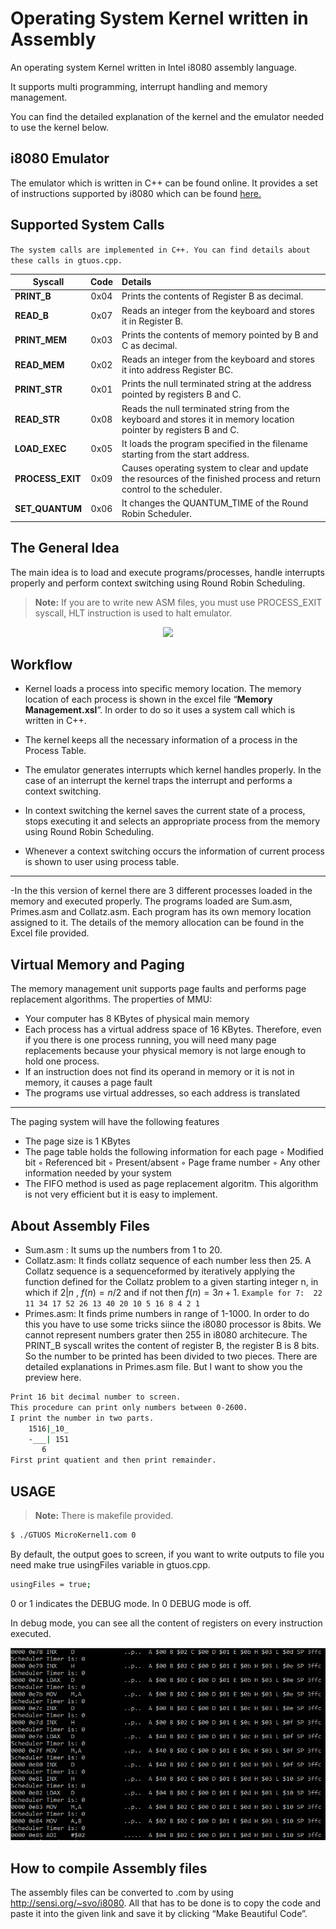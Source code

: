 
# Operating System Kernel written in Assembly

An operating system Kernel written in Intel i8080 assembly language.

It supports multi programming, interrupt handling and memory management.

You can find the detailed explanation of the kernel and the emulator needed to use the kernel below.

## i8080 Emulator

The emulator which is written in C++ can be found online. It provides a set of instructions supported by i8080 which can be found  <a href="http://www.emulator101.com/reference/8080-by-opcode.html">here.</a>




## Supported System Calls
 `The system calls are implemented in C++. You can find details about these calls in gtuos.cpp.`
 
 | Syscall        | Code| Details|
| ------------- |:-------------:| :-----------|
| **PRINT_B**      | 0x04 | Prints the contents of Register B as decimal. |
| **READ_B**      | 0x07|   Reads an integer from the keyboard and stores it in Register B. |
| **PRINT_MEM** | 0x03      |   Prints the contents of memory pointed by B and C as decimal. |
| **READ_MEM** | 0x02 | Reads an integer from the keyboard and stores it into address Register BC.|
| **PRINT_STR** | 0x01 | Prints the null terminated string at the address pointed by registers B and C.|
| **READ_STR** | 0x08 | Reads the null terminated string from the keyboard and stores it in memory location pointer by registers B and C.|
| **LOAD_EXEC** | 0x05 | It loads the program specified in the filename starting from the start address.|
| **PROCESS_EXIT** | 0x09 | Causes operating system to clear and update the resources of the finished process and return control to the scheduler.|
|  **SET_QUANTUM** | 0x06 | It changes the QUANTUM_TIME of the Round Robin Scheduler. | 

## The General Idea

The main idea is to load and execute programs/processes, handle interrupts properly and perform context switching using Round Robin Scheduling. 
 > **Note:** If you are to write new ASM files, you must use PROCESS_EXIT syscall, HLT instruction is used to halt emulator. 

<p align="center"><img src="https://consequenceofsound.net/wp-content/uploads/2017/04/screen-shot-2017-04-01-at-7-47-18-pm.jpg?quality=80" width="300px"/></p>

## Workflow

- Kernel loads a process into specific memory location. The memory location of each process is shown in the excel file “**Memory Management.xsl**”. In order to do so it uses a system call which is written in C++.

- The kernel keeps all the necessary information of a process in the Process Table.

- The emulator generates interrupts which kernel handles properly. In the case of an interrupt the kernel traps the interrupt and performs a context switching.

- In context switching the kernel saves the current state of a process, stops executing it and selects an appropriate process from the memory using Round Robin Scheduling.

- Whenever a context switching occurs the information of current process is shown to user using process table.
***

-In the this version of kernel there are 3 different processes loaded in the memory and executed properly. The programs loaded are Sum.asm, Primes.asm and Collatz.asm. Each program has its own memory location assigned to it. The details of the memory allocation can be found in the Excel file provided.

## Virtual Memory and Paging
The memory management unit supports page faults and performs page replacement algorithms. 
The properties of MMU:
 - Your computer has 8 KBytes of physical main memory 
 - Each process has a virtual address space of 16 KBytes.  Therefore, even if you there is one process running, you will need many page replacements because your physical memory is not large enough to hold one process.
 -  If an instruction does not find its operand in memory or it is not in memory, it causes a page fault 
 -  The programs  use virtual addresses, so each address is translated 
***
The paging system will have the following features
 -  The page size is 1 KBytes 
 - The page table holds the following information for each page
	 ◦ Modified bit 
	 ◦ Referenced bit
	 ◦ Present/absent
	 ◦ Page frame number 
	 ◦ Any other information needed by your system
 - The FIFO method is used as page replacement algoritm. This algorithm is not very efficient but it is easy to implement. 

## About Assembly Files

- Sum.asm : It sums up the numbers from 1 to 20. 
- Collatz.asm: It finds collatz sequence of each number less then 25. 
	A Collatz sequence is a sequenceformed by iteratively applying the function defined for the Collatz problem to a given starting integer n, in which if $2|n$ , $f⁢(n)=n/2$ and if not then $f⁢(n)=3⁢n+1$.
	`Example for 7:  22 11 34 17 52 26 13 40 20 10 5 16 8 4 2 1`
- Primes.asm: It finds prime numbers in range of 1-1000. 
In order to do this you have to use some tricks siince the i8080 processor is 8bits. We cannot represent numbers grater then 255 in i8080 architecure. The PRINT_B syscall writes the content of register B, the register B is 8 bits.  So the number to be printed has been divided to two pieces. There are detailed explanations in Primes.asm file.  But I want to show you the preview here.
```sh
Print 16 bit decimal number to screen.
This procedure can print only numbers between 0-2600.
I print the number in two parts.
    1516|_10_
    -___| 151
       6
First print quatient and then print remainder.
```
	

## USAGE

  > **Note:** There is makefile provided.  
```sh
$ ./GTUOS MicroKernel1.com 0
```
By default, the output goes to screen, if you want to write outputs to file you need make true usingFiles variable in gtuos.cpp.
```sh
usingFiles = true;
```
0 or 1 indicates the DEBUG mode. In 0 DEBUG mode is off.

In debug mode, you can see all the content of registers on every instruction executed.
<p align="center">
<img src="https://raw.githubusercontent.com/onurpolattimur/Microkernel-Operating-System-with-i8080/master/SS/terminal_1.png?token=AFQQRNJM7ER53S6QMVOWGYS5GMWB6"/></p>

## How to compile Assembly files

The assembly files can be converted to .com by using http://sensi.org/~svo/i8080. All that has to be done is to copy the code and paste it into the given link and save it by clicking “Make Beautiful Code”.

